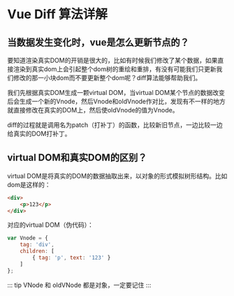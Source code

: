 # Vue Diff 算法详解

## 当数据发生变化时，vue是怎么更新节点的？
要知道渲染真实DOM的开销是很大的，比如有时候我们修改了某个数据，如果直接渲染到真实dom上会引起整个dom树的重绘和重排，有没有可能我们只更新我们修改的那一小块dom而不要更新整个dom呢？diff算法能够帮助我们。

我们先根据真实DOM生成一颗virtual DOM，当virtual DOM某个节点的数据改变后会生成一个新的Vnode，然后Vnode和oldVnode作对比，发现有不一样的地方就直接修改在真实的DOM上，然后使oldVnode的值为Vnode。

diff的过程就是调用名为patch（打补丁）的函数，比较新旧节点，一边比较一边给真实的DOM打补丁。

## virtual DOM和真实DOM的区别？
virtual DOM是将真实的DOM的数据抽取出来，以对象的形式模拟树形结构。比如dom是这样的：
```html
<div>
    <p>123</p>
</div>
```

对应的virtual DOM（伪代码）：
```js
var Vnode = {
    tag: 'div',
    children: [
        { tag: 'p', text: '123' }
    ]
};
```

::: tip
VNode 和 oldVNode 都是对象，一定要记住
:::